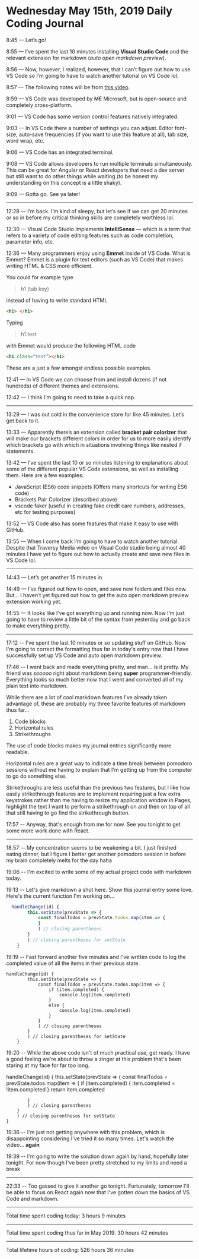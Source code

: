 # Wednesday May 15th, 2019 Daily Coding Journal

8:45 — Let’s go!

8:55 — I’ve spent the last 10 minutes installing **Visual Studio Code** and the relevant extension for markdown (*auto open markdown preview*).

8:56 — Now, however, I realized, however, that I can’t figure out how to use VS Code so I’m going to have to watch another tutorial on VS Code lol.

8:57 — The following notes will be from [this video](https://www.youtube.com/watch?v=fnPhJHN0jTE).

8:59 — VS Code was developed by ~~ME~~ Microsoft, but is open-source and completely cross-platform.

9:01 — VS Code has some version control features natively integrated.

9:03 — In VS Code there a number of settings you can adjust. Editor font-size, auto-save frequencies (if you want to use this feature at all), tab size, word wrap, etc.

9:06 — VS Code has an integrated terminal.

9:08 — VS Code allows developers to run multiple terminals simultaneously. This can be great for Angular or React developers that need a dev server but still want to do other things while waiting (to be honest my understanding on this concept is a little shaky).

9:09 — Gotta go. See ya later!

___

12:28 — I’m back. I’m kind of sleepy, but let’s see if we can get 20 minutes or so in before my critical thinking skills are completely worthless lol.

12:30 — Visual Code Studio implements **IntelliSense** — which is a term that refers to a variety of code editing features such as code completion, parameter info, etc.

12:36 — Many programmers enjoy using **Emmet** inside of VS Code. What is Emmet? Emmet is a plugin for text editors (such as VS Code) that makes writing HTML & CSS more efficient.

You could for example type
> h1 (tab key)

instead of having to write standard HTML
```html
<h1> </h1>
```
Typing
> h1.test

with Emmet would produce the following HTML code
```html
<h1 class=“test”></h1>
```

These are a just a few amongst endless possible examples.

12:41 — In VS Code we can choose from and install dozens (if not hundreds) of different themes and extensions.

12:42 — I think I’m going to need to take a quick nap.
___

13:29 — I was out cold in the convenience store for like 45 minutes. Let’s get back to it.

13:33 — Apparently there’s an extension called **bracket pair colorizer** that will make our brackets different colors in order for us to more easily identify which brackets go with which in situations involving things like nested if statements.

13:42 — I’ve spent the last 10 or so minutes listening to explanations about some of the different popular VS Code extensions, as well as installing them. Here are a few examples:
* JavaScript (ES6) code snippets (Offers many shortcuts for writing ES6 code)
* Brackets Pair Colorizer (described above)
* vscode faker (useful in creating fake credit care numbers, addresses, etc for testing purposes)

13:52 — VS Code also has some features that make it easy to use with GitHub.

13:55 — When I come back I’m going to have to watch another tutorial. Despite that Traversy Media video on Visual Code studio being almost 40 minutes I have yet to figure out how to actually create and save new files in VS Code lol.
___

14:43 — Let’s get another 15 minutes in.

14:49 — I’ve figured out how to open, and save new folders and files now. But… I haven’t yet figured out how to get the auto open markdown preview extension working yet.

14:55 — It looks like I’ve got everything up and running now. Now I’m just going to have to review a little bit of the syntax from yesterday and go back to make everything pretty.
___

17:12 -- I've spent the last 10 minutes or so updating stuff on GitHub. Now I'm going to correct the formatting thus far in today's entry now that I have successfully set up VS Code and auto open markdown preview.

17:46 -- I went back and made everything pretty, and man... is it pretty. My friend was *sooooo* right about markdown being **super** programmer-friendly. Everything looks so much better now that I went and converted all of my plain text into markdown.

While there are a lot of cool markdown features I've already taken advantage of, these are probably my three favorite features of markdown thus far...
1. Code blocks
1. Horizontal rules 
1. Strikethroughs

The use of code blocks makes my journal entries significantly more readable.

Horizontal rules are a great way to indicate a time break between pomodoro sessions without me having to explain that I'm getting up from the computer to go do something else.

Strikethroughs are less useful than the previous two features, but I like how easily strikethrough features are to implement requiring just a few extra keystrokes rather than me having to resize my application window in Pages, highlight the text I want to perform a strikethrough on and then on top of all that still having to go find the strikethrough button.

17:57 -- Anyway, that's enough from me for now. See you tonight to get some more work done with React.
___
18:57 -- My concentration seems to be weakening a bit. I just finished eating dinner, but I figure I better get another pomodoro session in before my brain completely melts for the day haha

19:06 -- I'm excited to write some of my actual project code with markdown today.

19:13 -- Let's give markdown a shot here. Show this journal entry some love. Here's the current function I'm working on...
```javascript
  handleChange(id) {
        this.setState(prevState => {
            const finalTodos = prevState.todos.map(item => {       
            }
            ) // closing parentheses
        }
        ) // closing parentheses for setState
    }
```

19:19 -- Fast forward another five minutes and I've written code to log the completed value of all the items in their previous state.
```
handleChange(id) {
        this.setState(prevState => {
            const finalTodos = prevState.todos.map(item => {
                if (item.completed) {
                    console.log(item.completed)
                }
                else {
                    console.log(item.completed)
                }
            }
            ) // closing parentheses
        }
        ) // closing parentheses for setState
    }
```
19:20 -- While the above code isn't of much practical use, get ready. I have a good feeling we're about to throw a zinger at this problem that's been staring at my face for far too long.

handleChange(id) {
        this.setState(prevState => {
            const finalTodos = prevState.todos.map(item => {
                if (item.completed) {
                    item.completed = !item.completed
                }
                return item.completed
                
            }
            ) // closing parentheses
        }
        ) // closing parentheses for setState
    }


19:36 -- I'm just not getting anywhere with this problem, which is disappointing considering I've tried it so many times. Let's watch the video... **again**

19:39 -- I'm going to write the solution down again by hand, hopefully later tonight. For now though I've been pretty stretched to my limits and need a break
___
22:33 -- Too gassed to give it another go tonight. Fortunately, tomorrow I'll be able to focus on React again now that I've gotten down the basics of VS Code and markdown.
___

Total time spent coding today: 3 hours 9 minutes
___
Total time spent coding thus far in May 2019: 30 hours 42 minutes
___
Total lifetime hours of coding: 526 hours 36 minutes